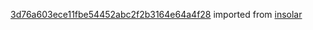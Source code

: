 [3d76a603ece11fbe54452abc2f2b3164e64a4f28](https://github.com/insolar/insolar/commit/3d76a603ece11fbe54452abc2f2b3164e64a4f28) imported from [insolar](https://github.com/insolar/insolar)
